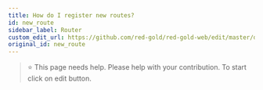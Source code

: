 ```yaml
---
title: How do I register new routes?
id: new_route
sidebar_label: Router
custom_edit_url: https://github.com/red-gold/red-gold-web/edit/master/docs/social/developer/new_route.md
original_id: new_route
---
```


 > ⭐️ This page needs help. Please help with your contribution. To start click on edit button.